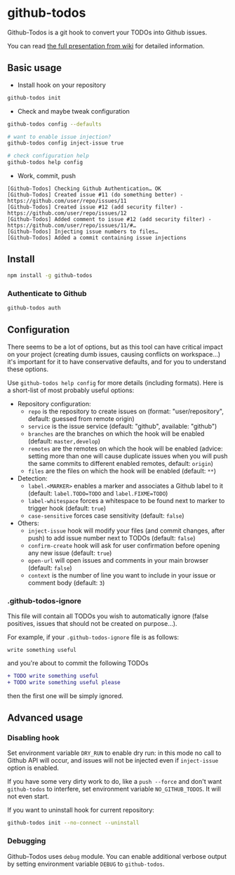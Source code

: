 # github-todos

Github-Todos is a git hook to convert your TODOs into Github issues.

You can read [the full presentation from wiki](https://github.com/naholyr/github-todos/wiki/Full-presentation) for detailed information.

## Basic usage

* Install hook on your repository

```sh
github-todos init
```

* Check and maybe tweak configuration

```sh
github-todos config --defaults

# want to enable issue injection?
github-todos config inject-issue true

# check configuration help
github-todos help config
```

* Work, commit, push

```
[Github-Todos] Checking Github Authentication… OK
[Github-Todos] Created issue #11 (do something better) - https://github.com/user/repo/issues/11
[Github-Todos] Created issue #12 (add security filter) - https://github.com/user/repo/issues/12
[Github-Todos] Added comment to issue #12 (add security filter) - https://github.com/user/repo/issues/11/#…
[Github-Todos] Injecting issue numbers to files…
[Github-Todos] Added a commit containing issue injections
```

## Install

```sh
npm install -g github-todos
```

### Authenticate to Github

```sh
github-todos auth
```

## Configuration

There seems to be a lot of options, but as this tool can have critical impact on your project (creating dumb issues, causing conflicts on workspace…) it's important for it to have conservative defaults, and for you to understand these options.

Use `github-todos help config` for more details (including formats). Here is a short-list of most probably useful options:

* Repository configuration:
  * `repo` is the repository to create issues on (format: "user/repository", default: guessed from remote origin)
  * `service` is the issue service (default: "github", available: "github")
  * `branches` are the branches on which the hook will be enabled (default: `master,develop`)
  * `remotes` are the remotes on which the hook will be enabled (advice: setting more than one will cause duplicate issues when you will push the same commits to different enabled remotes, default: `origin`)
  * `files` are the files on which the hook will be enabled (default: `**`)
* Detection:
  * `label.<MARKER>` enables a marker and associates a Github label to it (default: `label.TODO=TODO` and `label.FIXME=TODO`)
  * `label-whitespace` forces a whitespace to be found next to marker to trigger hook (default: `true`)
  * `case-sensitive` forces case sensitivity (default: `false`)
* Others:
  * `inject-issue` hook will modify your files (and commit changes, after push) to add issue number next to TODOs (default: `false`)
  * `confirm-create` hook will ask for user confirmation before opening any new issue (default: `true`)
  * `open-url` will open issues and comments in your main browser (default: `false`)
  * `context` is the number of line you want to include in your issue or comment body (default: `3`)

### .github-todos-ignore

This file will contain all TODOs you wish to automatically ignore (false positives, issues that should not be created on purpose…).

For example, if your `.github-todos-ignore` file is as follows:

```
write something useful
```

and you're about to commit the following TODOs

```diff
+ TODO write something useful
+ TODO write something useful please
```

then the first one will be simply ignored.

## Advanced usage

### Disabling hook

Set environment variable `DRY_RUN` to enable dry run: in this mode no call to Github API will occur, and issues will not be injected even if `inject-issue` option is enabled.

If you have some very dirty work to do, like a `push --force` and don't want `github-todos` to interfere, set environment variable `NO_GITHUB_TODOS`. It will not even start.

If you want to uninstall hook for current repository:

```sh
github-todos init --no-connect --uninstall
```

### Debugging

Github-Todos uses `debug` module. You can enable additional verbose output by setting environment variable `DEBUG` to `github-todos`.
